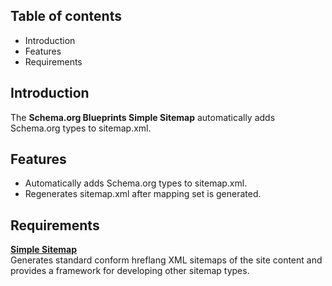 Table of contents
-----------------

* Introduction
* Features
* Requirements


Introduction
------------

The **Schema.org Blueprints Simple Sitemap** automatically adds Schema.org types
to sitemap.xml.

Features
--------

- Automatically adds Schema.org types to sitemap.xml.
- Regenerates sitemap.xml after mapping set is generated.


Requirements
------------

**[Simple Sitemap](https://www.drupal.org/project/simple_sitemap)**  
Generates standard conform hreflang XML sitemaps of the site content and provides a framework for developing other sitemap types.

